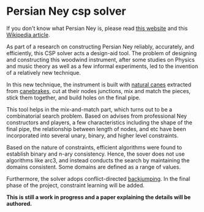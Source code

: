 # Persian Ney csp solver

If you don't know what Persian Ney is, please read [this website](https://www.persianney.com/) and this [Wikipedia article](https://en.wikipedia.org/wiki/Ney).

As part of a research on constructing Persian Ney reliably, accurately, and efficiently, this CSP solver acts a design-aid tool.
The problem of designing and constructing this woodwind instrument, after some studies on Physics and music theory as well as a few informal experiments, 
led to the invention of a relatively new technique.

In this new technique, the instrument is built with [natural canes](https://en.wikipedia.org/wiki/Arundo_donax) extracted from [canebrakes](https://en.wikipedia.org/wiki/Canebrake), cut at their nodes junctions, 
mix and match the pieces, stick them together, and build holes on the final pipe.

This tool helps in the mix-and-match part, which turns out to be a combinatorial search problem. Based on advises from professional Ney constructors and 
players, a few characteristics including the shape of the final pipe, the relationship between length of nodes, and etc have been incorporated into
several unary, binary, and higher level constraints.

Based on the nature of constraints, efficient algorithms were found to establish binary and n-ary consistency. Hence, the sover does not use algorithms like
arc3, and instead conducts the search by maintaining the domains consistent. Some domains are defined as a range of values.

Furthermore, the solver adops conflict-directed [backjumping](https://en.wikipedia.org/wiki/Backjumping). In the final phase of the project, constraint learning will be added.

**This is still a work in progress and a paper explaining the details will be authored.**
